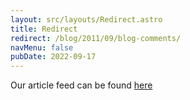 ```yaml
---
layout: src/layouts/Redirect.astro
title: Redirect
redirect: /blog/2011/09/blog-comments/
navMenu: false
pubDate: 2022-09-17
---
```

<div>
Our article feed can be found <a href="/blog/2011/09/blog-comments/">here</a>
</div>
